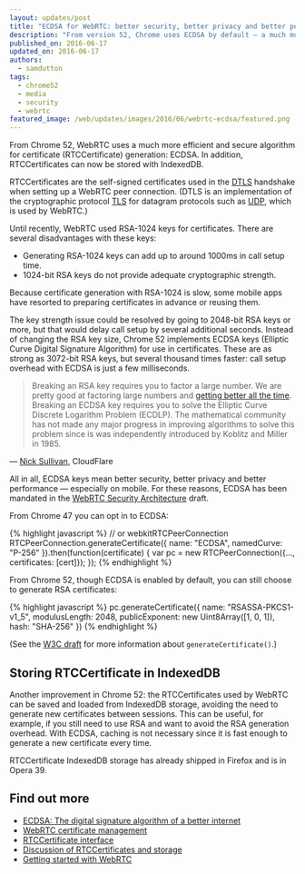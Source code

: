 ```yaml
---
layout: updates/post
title: "ECDSA for WebRTC: better security, better privacy and better performance"
description: "From version 52, Chrome uses ECDSA by default — a much more efficient and secure algorithm for WebRTC certificate key generation. In addition, RTCCertificates can now be stored with IndexedDB."
published_on: 2016-06-17
updated_on: 2016-06-17
authors:
  - samdutton
tags:
  - chrome52
  - media
  - security
  - webrtc
featured_image: /web/updates/images/2016/06/webrtc-ecdsa/featured.png
---
```


<style>
.screenshot-landscape {
 max-width: 60%;
}
.screenshot-portrait {
 max-width: 35%;
}
@media screen and (max-width: 500px) {
  img.screenshot {
    max-width: 100%;
  }
}
</style>

<p class="intro">From Chrome 52, WebRTC uses a much more efficient and secure algorithm for certificate (RTCCertificate) generation: ECDSA. In addition, RTCCertificates can now be stored with IndexedDB.</p>

RTCCertificates are the self-signed certificates used in the [DTLS](https://en.wikipedia.org/wiki/Datagram_Transport_Layer_Security) handshake when setting up a WebRTC peer connection. (DTLS is an implementation of the cryptographic protocol [TLS](https://en.wikipedia.org/wiki/Transport_Layer_Security) for datagram protocols such as [UDP](https://en.wikipedia.org/wiki/User_Datagram_Protocol), which is used by WebRTC.)

Until recently, WebRTC used RSA-1024 keys for certificates. There are several disadvantages with these keys:

* Generating RSA-1024 keys can add up to around 1000ms in call setup time.
* 1024-bit RSA keys do not provide adequate cryptographic strength.

Because certificate generation with RSA-1024 is slow, some mobile apps have resorted to preparing certificates in advance or reusing them.

The key strength issue could be resolved by going to 2048-bit RSA keys or more, but that would delay call setup by several additional seconds. Instead of changing the RSA key size, Chrome 52 implements ECDSA keys (Elliptic Curve Digital Signature Algorithm) for use in certificates. These are as strong as 3072-bit RSA keys‚ but several thousand times faster: call setup overhead with ECDSA is just a few milliseconds.

> Breaking an RSA key requires you to factor a large number. We are pretty good at factoring large numbers and [getting better all the time](http://bristolcrypto.blogspot.co.uk/2013/02/discrete-logarithms.html). Breaking an ECDSA key requires you to solve the Elliptic Curve Discrete Logarithm Problem (ECDLP). The mathematical community has not made any major progress in improving algorithms to solve this problem since is was independently introduced by Koblitz and Miller in 1985.

— [Nick Sullivan](https://blog.cloudflare.com/ecdsa-the-digital-signature-algorithm-of-a-better-internet/), CloudFlare

All in all, ECDSA keys mean better security, better privacy and better performance — especially on mobile. For these reasons, ECDSA has been mandated in the [WebRTC Security Architecture](https://www.ietf.org/mail-archive/web/rtcweb/current/msg14754.html) draft.

From Chrome 47 you can opt in to ECDSA:

{% highlight javascript %}
// or webkitRTCPeerConnection
RTCPeerConnection.generateCertificate({
  name: "ECDSA",
  namedCurve: "P-256"
}).then(function(certificate) {
  var pc = new RTCPeerConnection({..., certificates: [cert]});
});
{% endhighlight %}

From Chrome 52, though ECDSA is enabled by default, you can still choose to generate RSA certificates:

{% highlight javascript %}
pc.generateCertificate({
  name: "RSASSA-PKCS1-v1_5",
  modulusLength: 2048,
  publicExponent: new Uint8Array([1, 0, 1]),
  hash: "SHA-256"
})
{% endhighlight %}

(See the [W3C draft](http://w3c.github.io/webrtc-pc/#dom-rtcpeerconnection-generatecertificate) for more information about `generateCertificate()`.)

## Storing RTCCertificate in IndexedDB

Another improvement in Chrome 52: the RTCCertificates used by WebRTC can be saved and loaded from IndexedDB storage, avoiding the need to generate new certificates between sessions. This can be useful, for example, if you still need to use RSA and want to avoid the RSA generation overhead. With ECDSA, caching is not necessary since it is fast enough to generate a new certificate every time.

RTCCertificate IndexedDB storage has already shipped in Firefox and is in Opera 39.

## Find out more
* [ECDSA: The digital signature algorithm of a better internet](https://blog.cloudflare.com/ecdsa-the-digital-signature-algorithm-of-a-better-internet/)
* [WebRTC certificate management](https://w3c.github.io/webrtc-pc/#sec.cert-mgmt)
* [RTCCertificate interface](https://w3c.github.io/webrtc-pc/#rtccertificate-interface)
* [Discussion of RTCCertificates and storage](https://bugs.chromium.org/p/chromium/issues/detail?id=581354)
* [Getting started with WebRTC](http://www.html5rocks.com/en/tutorials/webrtc/basics/)
